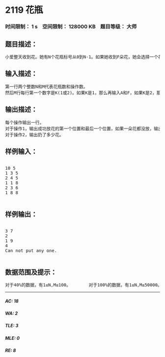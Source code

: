 # 2119 花瓶   
### 时间限制： 1 s&nbsp;&nbsp;&nbsp;&nbsp;空间限制： 128000 KB&nbsp;&nbsp;&nbsp;&nbsp;题目等级： 大师  
## 题目描述：  

<pre>
小爱整天收到花。她有N个花瓶标号从0到N-1。如果她收到F朵花，她会选择一个花瓶A，尝试去放花进去那个花瓶。如果那个花瓶已经有花，她就顺序地找下一个，直到所有花都放完或者后面没有花瓶了。有时她会清理花瓶，把花瓶A到B（A<=B）之间的花全扔了。
</pre>
  
  
## 输入描述：  

<pre>
第一行两个整数N和M代表花瓶数和操作数。
然后M行每行第一个数字是K(1或2)。如果K是1，那么再输入A和F，如果K是2，那么输入A和B，含义如上所述。
</pre>
  
  
## 输出描述：  

<pre>
每个操作输出一行。
对于操作1，输出成功放花的第一个位置和最后一个位置，如果一朵花都没放，输出‘Can not put any one.’。
对于操作2，输出扔了多少花。
</pre>
  
  
## 样例输入：  

<pre>

10 5
1 3 5
2 4 5
1 1 8
2 3 6
1 8 8

</pre>
  
  
## 样例输出：  

<pre>

3 7
2
1 9
4
Can not put any one.

</pre>
  
  
## 数据范围及提示：  

<pre>
对于40%的数据，有1≤N,M≤100。       对于100%的数据，有1≤N,M≤50000。
</pre>
  
  
***  

##### AC: 18  
##### WA: 2  
##### TLE: 3  
##### MLE: 0  
##### RE: 8  
